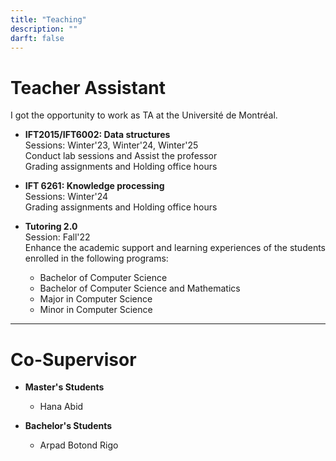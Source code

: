 ```yaml
---
title: "Teaching"
description: ""
darft: false
---
```


# Teacher Assistant

 I got the opportunity to work as TA at the Université de Montréal.

 * **IFT2015/IFT6002: Data structures** <br>
    Sessions: Winter'23, Winter'24, Winter'25  <br>
    Conduct lab sessions and Assist the professor <br>
    Grading assignments and Holding office hours

* **IFT 6261: Knowledge processing** <br>
    Sessions: Winter'24  <br>
    Grading assignments and Holding office hours
  

* **Tutoring 2.0** <br>
    Session: Fall'22 <br>
    Enhance the academic support and learning experiences of the students enrolled in the following programs:

    * Bachelor of Computer Science
    * Bachelor of Computer Science and Mathematics
    * Major in Computer Science
    * Minor in Computer Science

---

# Co-Supervisor

* **Master's Students** 
    * Hana Abid

* **Bachelor's Students** 
    * Arpad Botond Rigo



